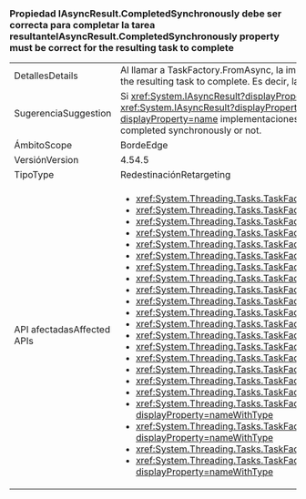 ### <a name="iasyncresultcompletedsynchronously-property-must-be-correct-for-the-resulting-task-to-complete"></a><span data-ttu-id="377ac-101">Propiedad IAsyncResult.CompletedSynchronously debe ser correcta para completar la tarea resultante</span><span class="sxs-lookup"><span data-stu-id="377ac-101">IAsyncResult.CompletedSynchronously property must be correct for the resulting task to complete</span></span>

|   |   |
|---|---|
|<span data-ttu-id="377ac-102">Detalles</span><span class="sxs-lookup"><span data-stu-id="377ac-102">Details</span></span>|<span data-ttu-id="377ac-103">Al llamar a TaskFactory.FromAsync, la implementación de la <xref:System.IAsyncResult.CompletedSynchronously> propiedad debe ser correcta para completar la tarea resultante.</span><span class="sxs-lookup"><span data-stu-id="377ac-103">When calling TaskFactory.FromAsync, the implementation of the <xref:System.IAsyncResult.CompletedSynchronously> property must be correct for the resulting task to complete.</span></span> <span data-ttu-id="377ac-104">Es decir, la propiedad debe devolver true solo si la implementación se completó de manera sincrónica.</span><span class="sxs-lookup"><span data-stu-id="377ac-104">That is, the property must return true if, and only if, the implementation completed synchronously.</span></span> <span data-ttu-id="377ac-105">Anteriormente, esta propiedad no se comprobaba.</span><span class="sxs-lookup"><span data-stu-id="377ac-105">Previously, the property was not checked.</span></span>|
|<span data-ttu-id="377ac-106">Sugerencia</span><span class="sxs-lookup"><span data-stu-id="377ac-106">Suggestion</span></span>|<span data-ttu-id="377ac-107">Si <xref:System.IAsyncResult?displayProperty=name> implementaciones correctamente devuelven true para el <xref:System.IAsyncResult.CompletedSynchronously?displayProperty=name> propiedad solo cuando una tarea se ha completado sincrónicamente, a continuación, no se tendrán en cuenta ningún salto.</span><span class="sxs-lookup"><span data-stu-id="377ac-107">If <xref:System.IAsyncResult?displayProperty=name> implementations correctly return true for the <xref:System.IAsyncResult.CompletedSynchronously?displayProperty=name> property only when a task completed synchronously, then no break will be observed.</span></span> <span data-ttu-id="377ac-108">Los usuarios deben consultar <xref:System.IAsyncResult?displayProperty=name> implementaciones que poseen (si existe) para asegurarse de que evalúe correctamente si una tarea se completó de forma sincrónica o no.</span><span class="sxs-lookup"><span data-stu-id="377ac-108">Users should review <xref:System.IAsyncResult?displayProperty=name> implementations they own (if any) to ensure that they correctly evaluate whether a task completed synchronously or not.</span></span>|
|<span data-ttu-id="377ac-109">Ámbito</span><span class="sxs-lookup"><span data-stu-id="377ac-109">Scope</span></span>|<span data-ttu-id="377ac-110">Borde</span><span class="sxs-lookup"><span data-stu-id="377ac-110">Edge</span></span>|
|<span data-ttu-id="377ac-111">Versión</span><span class="sxs-lookup"><span data-stu-id="377ac-111">Version</span></span>|<span data-ttu-id="377ac-112">4.5</span><span class="sxs-lookup"><span data-stu-id="377ac-112">4.5</span></span>|
|<span data-ttu-id="377ac-113">Tipo</span><span class="sxs-lookup"><span data-stu-id="377ac-113">Type</span></span>|<span data-ttu-id="377ac-114">Redestinación</span><span class="sxs-lookup"><span data-stu-id="377ac-114">Retargeting</span></span>|
|<span data-ttu-id="377ac-115">API afectadas</span><span class="sxs-lookup"><span data-stu-id="377ac-115">Affected APIs</span></span>|<ul><li><xref:System.Threading.Tasks.TaskFactory.FromAsync(System.IAsyncResult,System.Action{System.IAsyncResult})?displayProperty=nameWithType></li><li><xref:System.Threading.Tasks.TaskFactory.FromAsync(System.IAsyncResult,System.Action{System.IAsyncResult},System.Threading.Tasks.TaskCreationOptions)?displayProperty=nameWithType></li><li><xref:System.Threading.Tasks.TaskFactory.FromAsync(System.IAsyncResult,System.Action{System.IAsyncResult},System.Threading.Tasks.TaskCreationOptions,System.Threading.Tasks.TaskScheduler)?displayProperty=nameWithType></li><li><xref:System.Threading.Tasks.TaskFactory.FromAsync%60%601(System.IAsyncResult,System.Func{System.IAsyncResult,%60%600})?displayProperty=nameWithType></li><li><xref:System.Threading.Tasks.TaskFactory.FromAsync(System.Func{System.AsyncCallback,System.Object,System.IAsyncResult},System.Action{System.IAsyncResult},System.Object)?displayProperty=nameWithType></li><li><xref:System.Threading.Tasks.TaskFactory.FromAsync(System.Func{System.AsyncCallback,System.Object,System.IAsyncResult},System.Action{System.IAsyncResult},System.Object,System.Threading.Tasks.TaskCreationOptions)?displayProperty=nameWithType></li><li><xref:System.Threading.Tasks.TaskFactory.FromAsync%60%601(System.Func{%60%600,System.AsyncCallback,System.Object,System.IAsyncResult},System.Action{System.IAsyncResult},%60%600,System.Object)?displayProperty=nameWithType></li><li><xref:System.Threading.Tasks.TaskFactory.FromAsync%60%601(System.Func{%60%600,System.AsyncCallback,System.Object,System.IAsyncResult},System.Action{System.IAsyncResult},%60%600,System.Object,System.Threading.Tasks.TaskCreationOptions)?displayProperty=nameWithType></li><li><xref:System.Threading.Tasks.TaskFactory.FromAsync%60%601(System.Func{System.AsyncCallback,System.Object,System.IAsyncResult},System.Func{System.IAsyncResult,%60%600},System.Object)?displayProperty=nameWithType></li><li><xref:System.Threading.Tasks.TaskFactory.FromAsync%60%601(System.Func{System.AsyncCallback,System.Object,System.IAsyncResult},System.Func{System.IAsyncResult,%60%600},System.Object,System.Threading.Tasks.TaskCreationOptions)?displayProperty=nameWithType></li><li><xref:System.Threading.Tasks.TaskFactory.FromAsync%60%601(System.IAsyncResult,System.Func{System.IAsyncResult,%60%600},System.Threading.Tasks.TaskCreationOptions)?displayProperty=nameWithType></li><li><xref:System.Threading.Tasks.TaskFactory.FromAsync%60%601(System.IAsyncResult,System.Func{System.IAsyncResult,%60%600},System.Threading.Tasks.TaskCreationOptions,System.Threading.Tasks.TaskScheduler)?displayProperty=nameWithType></li><li><xref:System.Threading.Tasks.TaskFactory.FromAsync%60%602(System.Func{%60%600,%60%601,System.AsyncCallback,System.Object,System.IAsyncResult},System.Action{System.IAsyncResult},%60%600,%60%601,System.Object)?displayProperty=nameWithType></li><li><xref:System.Threading.Tasks.TaskFactory.FromAsync%60%602(System.Func{%60%600,%60%601,System.AsyncCallback,System.Object,System.IAsyncResult},System.Action{System.IAsyncResult},%60%600,%60%601,System.Object,System.Threading.Tasks.TaskCreationOptions)?displayProperty=nameWithType></li><li><xref:System.Threading.Tasks.TaskFactory.FromAsync%60%602(System.Func{%60%600,System.AsyncCallback,System.Object,System.IAsyncResult},System.Func{System.IAsyncResult,%60%601},%60%600,System.Object)?displayProperty=nameWithType></li><li><xref:System.Threading.Tasks.TaskFactory.FromAsync%60%602(System.Func{%60%600,System.AsyncCallback,System.Object,System.IAsyncResult},System.Func{System.IAsyncResult,%60%601},%60%600,System.Object,System.Threading.Tasks.TaskCreationOptions)?displayProperty=nameWithType></li><li><xref:System.Threading.Tasks.TaskFactory.FromAsync%60%603(System.Func{%60%600,%60%601,System.AsyncCallback,System.Object,System.IAsyncResult},System.Func{System.IAsyncResult,%60%602},%60%600,%60%601,System.Object)?displayProperty=nameWithType></li><li><xref:System.Threading.Tasks.TaskFactory.FromAsync%60%603(System.Func{%60%600,%60%601,%60%602,System.AsyncCallback,System.Object,System.IAsyncResult},System.Action{System.IAsyncResult},%60%600,%60%601,%60%602,System.Object)?displayProperty=nameWithType></li><li><xref:System.Threading.Tasks.TaskFactory.FromAsync%60%603(System.Func{%60%600,%60%601,%60%602,System.AsyncCallback,System.Object,System.IAsyncResult},System.Action{System.IAsyncResult},%60%600,%60%601,%60%602,System.Object,System.Threading.Tasks.TaskCreationOptions)?displayProperty=nameWithType></li><li><xref:System.Threading.Tasks.TaskFactory.FromAsync%60%603(System.Func{%60%600,%60%601,System.AsyncCallback,System.Object,System.IAsyncResult},System.Func{System.IAsyncResult,%60%602},%60%600,%60%601,System.Object,System.Threading.Tasks.TaskCreationOptions)?displayProperty=nameWithType></li><li><xref:System.Threading.Tasks.TaskFactory.FromAsync%60%604(System.Func{%60%600,%60%601,%60%602,System.AsyncCallback,System.Object,System.IAsyncResult},System.Func{System.IAsyncResult,%60%603},%60%600,%60%601,%60%602,System.Object)?displayProperty=nameWithType></li><li><xref:System.Threading.Tasks.TaskFactory.FromAsync%60%604(System.Func{%60%600,%60%601,%60%602,System.AsyncCallback,System.Object,System.IAsyncResult},System.Func{System.IAsyncResult,%60%603},%60%600,%60%601,%60%602,System.Object,System.Threading.Tasks.TaskCreationOptions)?displayProperty=nameWithType></li></ul>|

